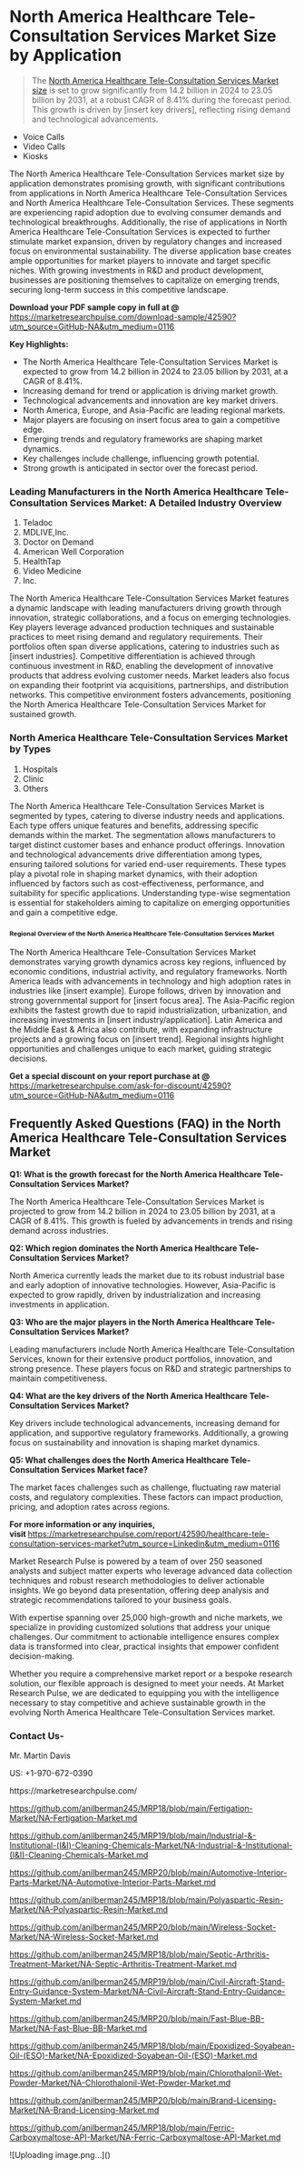 <h1>North America Healthcare Tele-Consultation Services Market&nbsp;Size by Application</h1><blockquote><p>The <a href="https://marketresearchpulse.com/download-sample/42590?utm_source=GitHub-NA&amp;utm_medium=0116">North America Healthcare Tele-Consultation Services Market size</a> is set to grow significantly from 14.2 billion in 2024 to 23.05 billion by 2031, at a robust CAGR of 8.41% during the forecast period. This growth is driven by [insert key drivers], reflecting rising demand and technological advancements.</p></blockquote><ul><li>Voice Calls <li> Video Calls <li> Kiosks</li></ul><p>The North America Healthcare Tele-Consultation Services market size by application demonstrates promising growth, with significant contributions from applications in North America Healthcare Tele-Consultation Services and North America Healthcare Tele-Consultation Services. These segments are experiencing rapid adoption due to evolving consumer demands and technological breakthroughs. Additionally, the rise of applications in North America Healthcare Tele-Consultation Services is expected to further stimulate market expansion, driven by regulatory changes and increased focus on environmental sustainability. The diverse application base creates ample opportunities for market players to innovate and target specific niches. With growing investments in R&D and product development, businesses are positioning themselves to capitalize on emerging trends, securing long-term success in this competitive landscape.</p><p><strong>Download your PDF sample copy in full at @ </strong><a href="https://marketresearchpulse.com/download-sample/42590?utm_source=GitHub-NA&amp;utm_medium=0116">https://marketresearchpulse.com/download-sample/42590?utm_source=GitHub-NA&amp;utm_medium=0116</a></p><p><strong>Key Highlights: </strong></p><ul><li>The North America Healthcare Tele-Consultation Services Market is expected to grow from 14.2 billion in 2024 to 23.05 billion by 2031, at a CAGR of 8.41%.</li><li>Increasing demand for trend or application is driving market growth.</li><li>Technological advancements and innovation are key market drivers.</li><li>North America, Europe, and Asia-Pacific are leading regional markets.</li><li>Major players are focusing on insert focus area to gain a competitive edge.</li><li>Emerging trends and regulatory frameworks are shaping market dynamics.</li><li>Key challenges include challenge, influencing growth potential.</li><li>Strong growth is anticipated in sector over the forecast period.</li></ul><h3>Leading Manufacturers in the North America Healthcare Tele-Consultation Services Market: A Detailed Industry Overview</h3><ol><li>Teladoc</li><li>MDLIVE,Inc.</li><li>Doctor on Demand</li><li>American Well Corporation</li><li>HealthTap</li><li>Video Medicine</li><li>Inc.</li></ol><div class="flex max-w-full flex-col flex-grow"><div class="min-h-8 text-message flex w-full flex-col items-end gap-2 whitespace-normal break-words [.text-message+&amp;]:mt-5" dir="auto" data-message-author-role="assistant" data-message-id="fd8432e4-4910-450d-b182-61b7bfb0a01f" data-message-model-slug="gpt-4o"><div class="flex w-full flex-col gap-1 empty:hidden first:pt-[3px]"><div class="markdown prose w-full break-words dark:prose-invert light"><p>The North America Healthcare Tele-Consultation Services Market features a dynamic landscape with leading manufacturers driving growth through innovation, strategic collaborations, and a focus on emerging technologies. Key players leverage advanced production techniques and sustainable practices to meet rising demand and regulatory requirements. Their portfolios often span diverse applications, catering to industries such as [insert industries]. Competitive differentiation is achieved through continuous investment in R&amp;D, enabling the development of innovative products that address evolving customer needs. Market leaders also focus on expanding their footprint via acquisitions, partnerships, and distribution networks. This competitive environment fosters advancements, positioning the North America Healthcare Tele-Consultation Services Market for sustained growth.</p></div></div></div></div><h3>North America Healthcare Tele-Consultation Services Market by Types</h3><ol><li>Hospitals <li> Clinic <li> Others</li></ol><div class="flex max-w-full flex-col flex-grow"><div class="min-h-8 text-message flex w-full flex-col items-end gap-2 whitespace-normal break-words [.text-message+&amp;]:mt-5" dir="auto" data-message-author-role="assistant" data-message-id="084470be-0bb7-4664-bddf-5156b4f41249" data-message-model-slug="gpt-4o-mini"><div class="flex w-full flex-col gap-1 empty:hidden first:pt-[3px]"><div class="markdown prose w-full break-words dark:prose-invert light"><p>The North America Healthcare Tele-Consultation Services Market is segmented by types, catering to diverse industry needs and applications. Each type offers unique features and benefits, addressing specific demands within the market. The segmentation allows manufacturers to target distinct customer bases and enhance product offerings. Innovation and technological advancements drive differentiation among types, ensuring tailored solutions for varied end-user requirements. These types play a pivotal role in shaping market dynamics, with their adoption influenced by factors such as cost-effectiveness, performance, and suitability for specific applications. Understanding type-wise segmentation is essential for stakeholders aiming to capitalize on emerging opportunities and gain a competitive edge.</p></div></div></div></div><h3><span style="font-size: 11px;">Regional Overview of the North America Healthcare Tele-Consultation Services Market</span></h3><div class="flex max-w-full flex-col flex-grow"><div class="min-h-8 text-message flex w-full flex-col items-end gap-2 whitespace-normal break-words [.text-message+&amp;]:mt-5" dir="auto" data-message-author-role="assistant" data-message-id="e9038762-ce64-4e30-91c9-9bd413514231" data-message-model-slug="gpt-4o-mini"><div class="flex w-full flex-col gap-1 empty:hidden first:pt-[3px]"><div class="markdown prose w-full break-words dark:prose-invert light"><p>The North America Healthcare Tele-Consultation Services Market demonstrates varying growth dynamics across key regions, influenced by economic conditions, industrial activity, and regulatory frameworks. North America leads with advancements in technology and high adoption rates in industries like [insert example]. Europe follows, driven by innovation and strong governmental support for [insert focus area]. The Asia-Pacific region exhibits the fastest growth due to rapid industrialization, urbanization, and increasing investments in [insert industry/application]. Latin America and the Middle East &amp; Africa also contribute, with expanding infrastructure projects and a growing focus on [insert trend]. Regional insights highlight opportunities and challenges unique to each market, guiding strategic decisions.</p></div></div></div></div><p><strong>Get a special discount on your report purchase at @ </strong><a href="https://marketresearchpulse.com/ask-for-discount/42590?utm_source=GitHub-NA&amp;utm_medium=0116">https://marketresearchpulse.com/ask-for-discount/42590?utm_source=GitHub-NA&amp;utm_medium=0116</a></p><h2>Frequently Asked Questions (FAQ) in the North America Healthcare Tele-Consultation Services Market</h2><p><strong>Q1: What is the growth forecast for the North America Healthcare Tele-Consultation Services Market?</strong></p><p>The North America Healthcare Tele-Consultation Services Market is projected to grow from 14.2 billion in 2024 to 23.05 billion by 2031, at a CAGR of 8.41%. This growth is fueled by advancements in trends and rising demand across industries.</p><p><strong>Q2: Which region dominates the North America Healthcare Tele-Consultation Services Market?</strong></p><p>North America currently leads the market due to its robust industrial base and early adoption of innovative technologies. However, Asia-Pacific is expected to grow rapidly, driven by industrialization and increasing investments in application.</p><p><strong>Q3: Who are the major players in the North America Healthcare Tele-Consultation Services Market?</strong></p><p>Leading manufacturers include North America Healthcare Tele-Consultation Services, known for their extensive product portfolios, innovation, and strong presence. These players focus on R&amp;D and strategic partnerships to maintain competitiveness.</p><p><strong>Q4: What are the key drivers of the North America Healthcare Tele-Consultation Services Market?</strong></p><p>Key drivers include technological advancements, increasing demand for application, and supportive regulatory frameworks. Additionally, a growing focus on sustainability and innovation is shaping market dynamics.</p><p><strong>Q5: What challenges does the North America Healthcare Tele-Consultation Services Market face?</strong></p><p>The market faces challenges such as challenge, fluctuating raw material costs, and regulatory complexities. These factors can impact production, pricing, and adoption rates across regions.</p><p><strong>For more information or any inquiries, visit&nbsp;</strong><a href="https://marketresearchpulse.com/report/42590/healthcare-tele-consultation-services-market?utm_source=Linkedin&utm_medium=0116">https://marketresearchpulse.com/report/42590/healthcare-tele-consultation-services-market?utm_source=Linkedin&utm_medium=0116</a></p><p>Market Research Pulse is powered by a team of over 250 seasoned analysts and subject matter experts who leverage advanced data collection techniques and robust research methodologies to deliver actionable insights. We go beyond data presentation, offering deep analysis and strategic recommendations tailored to your business goals.</p><p>With expertise spanning over 25,000 high-growth and niche markets, we specialize in providing customized solutions that address your unique challenges. Our commitment to actionable intelligence ensures complex data is transformed into clear, practical insights that empower confident decision-making.</p><p>Whether you require a comprehensive market report or a bespoke research solution, our flexible approach is designed to meet your needs. At Market Research Pulse, we are dedicated to equipping you with the intelligence necessary to stay competitive and achieve sustainable growth in the evolving North America Healthcare Tele-Consultation Services market.</p><h3><strong>Contact Us-</strong></h3><p>Mr. Martin Davis</p><p>US: +1-970-672-0390</p><p>https://marketresearchpulse.com/</p><p><a href="https://github.com/anilberman245/MRP18/blob/main/Fertigation-Market/NA-Fertigation-Market.md">https://github.com/anilberman245/MRP18/blob/main/Fertigation-Market/NA-Fertigation-Market.md</a></p><p><a href="https://github.com/anilberman245/MRP19/blob/main/Industrial-&-Institutional-(I&I)-Cleaning-Chemicals-Market/NA-Industrial-&-Institutional-(I&I)-Cleaning-Chemicals-Market.md">https://github.com/anilberman245/MRP19/blob/main/Industrial-&-Institutional-(I&I)-Cleaning-Chemicals-Market/NA-Industrial-&-Institutional-(I&I)-Cleaning-Chemicals-Market.md</a></p><p><a href="https://github.com/anilberman245/MRP20/blob/main/Automotive-Interior-Parts-Market/NA-Automotive-Interior-Parts-Market.md">https://github.com/anilberman245/MRP20/blob/main/Automotive-Interior-Parts-Market/NA-Automotive-Interior-Parts-Market.md</a></p><p><a href="https://github.com/anilberman245/MRP18/blob/main/Polyaspartic-Resin-Market/NA-Polyaspartic-Resin-Market.md">https://github.com/anilberman245/MRP18/blob/main/Polyaspartic-Resin-Market/NA-Polyaspartic-Resin-Market.md</a></p><p><a href="https://github.com/anilberman245/MRP20/blob/main/Wireless-Socket-Market/NA-Wireless-Socket-Market.md">https://github.com/anilberman245/MRP20/blob/main/Wireless-Socket-Market/NA-Wireless-Socket-Market.md</a></p><p><a href="https://github.com/anilberman245/MRP18/blob/main/Septic-Arthritis-Treatment-Market/NA-Septic-Arthritis-Treatment-Market.md">https://github.com/anilberman245/MRP18/blob/main/Septic-Arthritis-Treatment-Market/NA-Septic-Arthritis-Treatment-Market.md</a></p><p><a href="https://github.com/anilberman245/MRP19/blob/main/Civil-Aircraft-Stand-Entry-Guidance-System-Market/NA-Civil-Aircraft-Stand-Entry-Guidance-System-Market.md">https://github.com/anilberman245/MRP19/blob/main/Civil-Aircraft-Stand-Entry-Guidance-System-Market/NA-Civil-Aircraft-Stand-Entry-Guidance-System-Market.md</a></p><p><a href="https://github.com/anilberman245/MRP20/blob/main/Fast-Blue-BB-Market/NA-Fast-Blue-BB-Market.md">https://github.com/anilberman245/MRP20/blob/main/Fast-Blue-BB-Market/NA-Fast-Blue-BB-Market.md</a></p><p><a href="https://github.com/anilberman245/MRP18/blob/main/Epoxidized-Soyabean-Oil-(ESO)-Market/NA-Epoxidized-Soyabean-Oil-(ESO)-Market.md">https://github.com/anilberman245/MRP18/blob/main/Epoxidized-Soyabean-Oil-(ESO)-Market/NA-Epoxidized-Soyabean-Oil-(ESO)-Market.md</a></p><p><a href="https://github.com/anilberman245/MRP19/blob/main/Chlorothalonil-Wet-Powder-Market/NA-Chlorothalonil-Wet-Powder-Market.md">https://github.com/anilberman245/MRP19/blob/main/Chlorothalonil-Wet-Powder-Market/NA-Chlorothalonil-Wet-Powder-Market.md</a></p><p><a href="https://github.com/anilberman245/MRP20/blob/main/Brand-Licensing-Market/NA-Brand-Licensing-Market.md">https://github.com/anilberman245/MRP20/blob/main/Brand-Licensing-Market/NA-Brand-Licensing-Market.md</a></p><p><a href="https://github.com/anilberman245/MRP18/blob/main/Ferric-Carboxymaltose-API-Market/NA-Ferric-Carboxymaltose-API-Market.md">https://github.com/anilberman245/MRP18/blob/main/Ferric-Carboxymaltose-API-Market/NA-Ferric-Carboxymaltose-API-Market.md</a></p>
![Uploading image.png…]()
